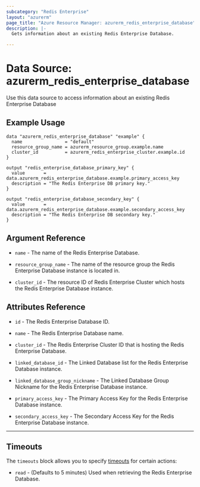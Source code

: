 ```yaml
---
subcategory: "Redis Enterprise"
layout: "azurerm"
page_title: "Azure Resource Manager: azurerm_redis_enterprise_database"
description: |-
  Gets information about an existing Redis Enterprise Database.

---
```


# Data Source: azurerm_redis_enterprise_database

Use this data source to access information about an existing Redis Enterprise Database

## Example Usage

```hcl
data "azurerm_redis_enterprise_database" "example" {
  name                = "default"
  resource_group_name = azurerm_resource_group.example.name
  cluster_id          = azurerm_redis_enterprise_cluster.example.id
}

output "redis_enterprise_database_primary_key" {
  value       = data.azurerm_redis_enterprise_database.example.primary_access_key
  description = "The Redis Enterprise DB primary key."
}

output "redis_enterprise_database_secondary_key" {
  value       = data.azurerm_redis_enterprise_database.example.secondary_access_key
  description = "The Redis Enterprise DB secondary key."
}
```

## Argument Reference

* `name` - The name of the Redis Enterprise Database.

* `resource_group_name` - The name of the resource group the Redis Enterprise Database instance is located in.

* `cluster_id` - The resource ID of Redis Enterprise Cluster which hosts the Redis Enterprise Database instance.

## Attributes Reference

* `id` - The Redis Enterprise Database ID.

* `name` - The Redis Enterprise Database name.

* `cluster_id` - The Redis Enterprise Cluster ID that is hosting the Redis Enterprise Database.

* `linked_database_id` - The Linked Database list for the Redis Enterprise Database instance.

* `linked_database_group_nickname` - The Linked Database Group Nickname for the Redis Enterprise Database instance.

* `primary_access_key` - The Primary Access Key for the Redis Enterprise Database instance.

* `secondary_access_key` - The Secondary Access Key for the Redis Enterprise Database instance.

---

## Timeouts

The `timeouts` block allows you to specify [timeouts](https://www.terraform.io/docs/configuration/resources.html#timeouts) for certain actions:

* `read` - (Defaults to 5 minutes) Used when retrieving the Redis Enterprise Database.
